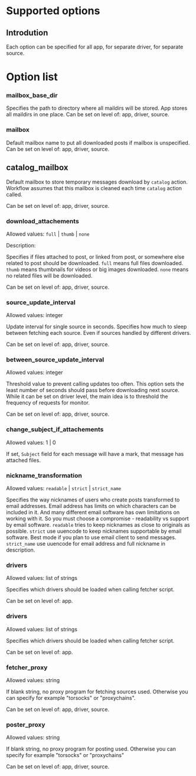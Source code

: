 # Supported options

## Introdution

Each option can be specified for all app, for separate driver, for separate source. 

# Option list

### mailbox_base_dir

Specifies the path to directory where all maildirs will be stored. App stores all maildirs in one place.
Can be set on level of: app, driver, source.

### mailbox

Default mailbox name to put all downloaded posts if mailbox is unspecified.
Can be set on level of: app, driver, source.

## catalog_mailbox

Default mailbox to store temporary messages download by `catalog` action. Workflow assumes that this mailbox is cleaned each time `catalog` action called.

Can be set on level of: app, driver, source.


### download_attachements

Allowed values: `full` | `thumb` | `none`

Description:

Specifies if files attached to post, or linked from post, or somewhere else related to post should be downloaded. 
`full` means full files downloaded. 
`thumb` means thumbnails for videos or big images downloaded.
`none` means no related files will be downloaded.

Can be set on level of: app, driver, source.

### source_update_interval

Allowed values: integer

Update interval for single source in seconds. Specifies how much to sleep between fetching each source. Even if sources handled by different drivers.

Can be set on level of: app, driver, source.

### between_source_update_interval

Allowed values: integer

Threshold value to prevent calling updates too often. This option sets the least number of seconds should pass before downloading next source. While it can be set on driver level, the main idea is to threshold the frequency of requests for monitor.

Can be set on level of: app, driver, source.

### change_subject_if_attachements

Allowed values: 1 | 0

If set, `Subject` field for each message will have a mark, that message has attached files.

### nickname_transformation

Allowed values: `readable` | `strict` | `strict_name`

Specifies the way nicknames of users who create posts transformed to email addresses. Email address has limits on which characters can be included in it. And many different email software has own limitations on working with it. So you must choose a compromise - readability vs support by email software.
`readable` tries to keep nicknames as close to originals as possible.
`strict` use uuencode to keep nicknames supportable by email software. Best mode if you plan to use email client to send messages.
`strict_name` use uuencode for email address and full nickname in description.


### drivers

Allowed values: list of strings

Specifies which drivers should be loaded when calling fetcher script.

Can be set on level of: app.


### drivers

Allowed values: list of strings

Specifies which drivers should be loaded when calling fetcher script.

Can be set on level of: app.

### fetcher_proxy

Allowed values: string

If blank string, no proxy program for fetching sources used. Otherwise you can specify for example "torsocks" or "proxychains".

Can be set on level of: app, driver, source.


### poster_proxy

Allowed values: string

If blank string, no proxy program for posting used. Otherwise you can specify for example "torsocks" or "proxychains"

Can be set on level of: app, driver, source.

